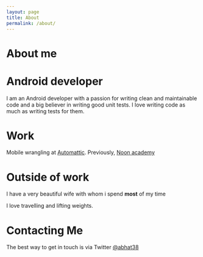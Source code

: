 ```yaml
---
layout: page
title: About
permalink: /about/
---
```


# **About me**

# **Android developer**
I am an Android developer with a passion for writing clean and maintainable code and a big believer in writing good unit tests. I love writing code as much as writing tests for them.


# **Work**
Mobile wrangling at [Automattic](https://automattic.com/). Previously, [Noon academy](https://play.google.com/store/apps/details?id=com.noonEdu.k12App&hl=en_IN)


# **Outside of work**
I have a very beautiful wife with whom i spend **most** of my time

I love travelling and lifting weights.


# **Contacting Me**
The best way to get in touch is via Twitter [@abhat38](https://twitter.com/abhat38)


